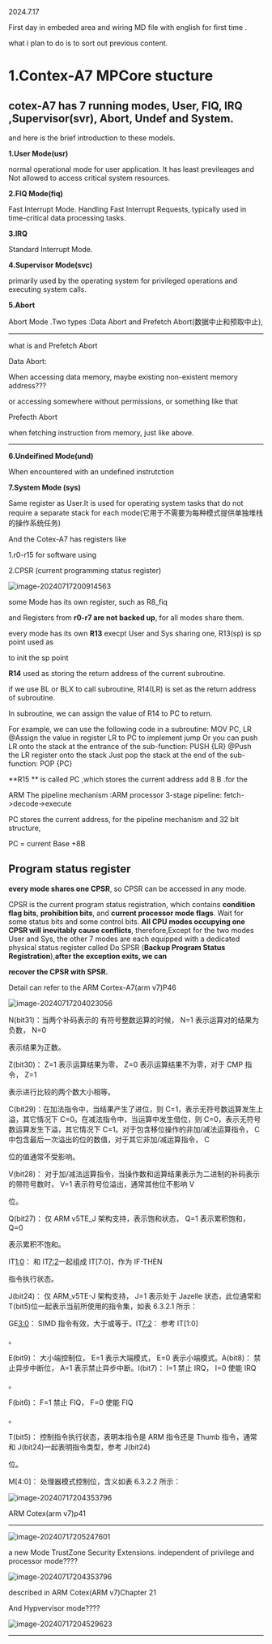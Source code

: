 2024.7.17

First day in embeded area and wiring MD file with english for first time .

what i plan to do is to sort out previous content.



# 1.Contex-A7 MPCore stucture

## cotex-A7 has 7 running modes, User, FIQ, IRQ ,Supervisor(svr), Abort, Undef and System.

and here is the brief introduction to these models.

**1.User Mode(usr)**

normal operational mode for user application. It has least previleages and Not allowed to access critical system resources.

**2.FIQ Mode(fiq)**

Fast Interrupt Mode. Handling Fast Interrupt Requests, typically used in time-critical data processing tasks.

**3.IRQ**

Standard Interrupt Mode.

**4.Supervisor Mode(svc)**

primarily used by the operating system for privileged operations and executing system calls.

**5.Abort** 

Abort Mode .Two types :Data Abort and Prefetch Abort(数据中止和预取中止),

---------------------------------------------------------------

what is  and Prefetch Abort

Data Abort:

When accessing data memory, maybe existing non-existent memory address???

or accessing somewhere without permissions, or something like that

Prefecth Abort

when fetching instruction from memory, just like above.

-----------

**6.Undeifined Mode(und)**

When encountered with an undefined instrutction 

**7.System Mode (sys)**

Same register as User.It is used for operating system tasks that do not require a separate stack for each mode(它用于不需要为每种模式提供单独堆栈的操作系统任务)



And the Cotex-A7 has registers like

1.r0-r15 for software using 

2.CPSR (current programming status register)



![image-20240717200914563](https://github.com/user-attachments/assets/11b5fbc1-f96a-41d2-ad48-47dbf59dc1be)




some Mode has its own register, such as R8_fiq

and Registers from **r0-r7 are not backed up**, for all modes share them.

every mode has its own **R13** execpt User and Sys sharing one, R13(sp) is sp point used as 

to init the sp point

 **R14** used as storing the return address of the current subroutine.

if we use BL or BLX to call subroutine, R14(LR) is set as the return address of subroutine.

In subroutine, we can assign the value of R14 to PC to return.

For example, we can use the following code in a subroutine:
MOV PC, LR     @Assign the value in register LR to PC to implement jump
Or you can push LR onto the stack at the entrance of the sub-function:
PUSH {LR}  @Push the LR register onto the stack
 Just pop the stack at the end of the sub-function:
POP {PC}



**R15 ** is called PC ,which stores the current address add 8 B .for the 

ARM
The pipeline mechanism :ARM processor 3-stage pipeline: fetch->decode->execute

PC stores the current address, for the pipeline mechanism and 32 bit structure, 

PC = current Base +8B

## Program status register





**every mode shares one CPSR**, so CPSR can be accessed in any mode.

CPSR is the current program status registration, which contains **condition flag bits**, **prohibition bits**, and **current processor mode flags**.
Wait for some status bits and some control bits. **All CPU modes occupying one CPSR will inevitably cause conflicts**, therefore,Except for the two modes User and Sys, the other 7 modes are each equipped with a dedicated physical status register called
Do SPSR (**Backup Program Status Registration**),**after the exception exits, we can** 

**recover the CPSR with SPSR.**

Detail can refer to the ARM Cortex-A7(arm v7)P46

![image-20240717204023056](https://github.com/user-attachments/assets/177f66d2-b654-43d1-a328-82a9667f6679)


N(bit31)：当两个补码表示的 有符号整数运算的时候， N=1 表示运算对的结果为负数， N=0

表示结果为正数。



Z(bit30)： Z=1 表示运算结果为零， Z=0 表示运算结果不为零，对于 CMP 指令， Z=1 

表示进行比较的两个数大小相等。



C(bit29)：在加法指令中，当结果产生了进位，则 C=1，表示无符号数运算发生上溢，其它情况下 C=0。在减法指令中，当运算中发生借位，则 C=0，表示无符号数运算发生下溢，其它情况下 C=1。对于包含移位操作的非加/减法运算指令， C 中包含最后一次溢出的位的数值，对于其它非加/减运算指令， C 

位的值通常不受影响。



V(bit28)： 对于加/减法运算指令，当操作数和运算结果表示为二进制的补码表示的带符号数时， V=1 表示符号位溢出，通常其他位不影响 V 

位。



Q(bit27)： 仅 ARM v5TE_J 架构支持，表示饱和状态， Q=1 表示累积饱和， Q=0 

表示累积不饱和。



IT[1:0](bit26:25)： 和 IT[7:2](bit15:bit10)一起组成 IT[7:0]，作为 IF-THEN 

指令执行状态。



J(bit24)： 仅 ARM_v5TE-J 架构支持， J=1 表示处于 Jazelle 状态，此位通常和 T(bit5)位一起表示当前所使用的指令集，如表 6.3.2.1 所示：

GE[3:0](bit19:16)： SIMD 指令有效，大于或等于。IT[7:2](bit15:10)： 参考 IT[1:0]

。



E(bit9)： 大小端控制位， E=1 表示大端模式， E=0 表示小端模式。A(bit8)： 禁止异步中断位， A=1 表示禁止异步中断。I(bit7)： I=1 禁止 IRQ， I=0 使能 IRQ

。



F(bit6)： F=1 禁止 FIQ， F=0 使能 FIQ

。



T(bit5)： 控制指令执行状态，表明本指令是 ARM 指令还是 Thumb 指令，通常和 J(bit24)一起表明指令类型，参考 J(bit24)

位。



M[4:0]： 处理器模式控制位，含义如表 6.3.2.2 所示：

![image-20240717204353796](https://github.com/user-attachments/assets/90ed78df-1555-4517-87db-860fab5b623c)






ARM Cotex(arm v7)p41

-----------------------------------------------------
![image-20240717205247601](https://github.com/user-attachments/assets/dff34cdf-f196-40a4-9eb9-8f9d760b4730)



a new Mode TrustZone Security Extensions. independent of privilege and processor mode????

![image-20240717204353796](https://github.com/user-attachments/assets/fb30391a-d03e-493b-8375-533df5bf32ea)



described in ARM Cotex(ARM v7)Chapter 21

And Hypvervisor mode???? 

![image-20240717204529623](https://github.com/user-attachments/assets/c8b00a25-144e-4495-b5a9-ba3ca886fada)



-----------------------------------------------------





